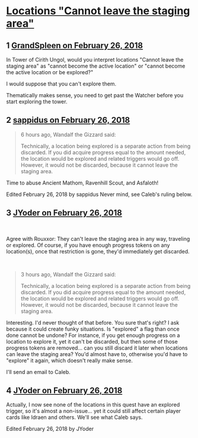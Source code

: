 # [Locations &quot;Cannot leave the staging area&quot;](https://community.fantasyflightgames.com/topic/270495-locations-cannot-leave-the-staging-area/)

## 1 [GrandSpleen on February 26, 2018](https://community.fantasyflightgames.com/topic/270495-locations-cannot-leave-the-staging-area/?do=findComment&comment=3228119)

In Tower of Cirith Ungol, would you interpret locations "Cannot leave the staging area" as "cannot become the active location" or "cannot become the active location or be explored?"

I would suppose that you can't explore them.

Thematically makes sense, you need to get past the Watcher before you start exploring the tower.

## 2 [sappidus on February 26, 2018](https://community.fantasyflightgames.com/topic/270495-locations-cannot-leave-the-staging-area/?do=findComment&comment=3228905)

> 6 hours ago, Wandalf the Gizzard said:
> 
> Technically, a location being explored is a separate action from being discarded. If you did acquire progress equal to the amount needed, the location would be explored and related triggers would go off. However, it would not be discarded, because it cannot leave the staging area.

Time to abuse Ancient Mathom, Ravenhill Scout, and Asfaloth!

Edited February 26, 2018 by sappidus
Never mind, see Caleb's ruling below.

## 3 [JYoder on February 26, 2018](https://community.fantasyflightgames.com/topic/270495-locations-cannot-leave-the-staging-area/?do=findComment&comment=3228938)

 

Agree with Rouxxor: They can't leave the staging area in any way, traveling or explored. Of course, if you have enough progress tokens on any location(s), once that restriction is gone, they'd immediately get discarded.

 

> 3 hours ago, Wandalf the Gizzard said:
> 
> Technically, a location being explored is a separate action from being discarded. If you did acquire progress equal to the amount needed, the location would be explored and related triggers would go off. However, it would not be discarded, because it cannot leave the staging area.

Interesting. I'd never thought of that before. You sure that's right? I ask because it could create funky situations. Is "explored" a flag than once done cannot be undone? For instance, if you get enough progress on a location to explore it, yet it can't be discarded, but then some of those progress tokens are removed... can you still discard it later when locations can leave the staging area? You'd almost have to, otherwise you'd have to "explore" it again, which doesn't really make sense.

I'll send an email to Caleb.

## 4 [JYoder on February 26, 2018](https://community.fantasyflightgames.com/topic/270495-locations-cannot-leave-the-staging-area/?do=findComment&comment=3228954)

Actually, I now see none of the locations in this quest have an explored trigger, so it's almost a non-issue... yet it could still affect certain player cards like Idraen and others. We'll see what Caleb says.

Edited February 26, 2018 by JYoder

